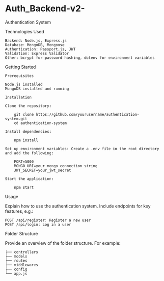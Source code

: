 # Auth_Backend-v2-
 
Authentication System

Technologies Used

    Backend: Node.js, Express.js
    Database: MongoDB, Mongoose
    Authentication: Passport.js, JWT
    Validation: Express Validator
    Other: bcrypt for password hashing, dotenv for environment variables


Getting Started


    Prerequisites

    Node.js installed
    MongoDB installed and running

    Installation

    Clone the repository:

        git clone https://github.com/yourusername/authentication-system.git
        cd authentication-system

    Install dependencies:

        npm install
    
    Set up environment variables: Create a .env file in the root directory and add the following:

        PORT=5000
        MONGO_URI=your_mongo_connection_string
        JWT_SECRET=your_jwt_secret

    Start the application:

        npm start

Usage

Explain how to use the authentication system. Include endpoints for key features, e.g.:

    POST /api/register: Register a new user
    POST /api/login: Log in a user

Folder Structure

Provide an overview of the folder structure. For example:

    ├── controllers
    ├── models
    ├── routes
    ├── middlewares
    ├── config
    └── app.js
